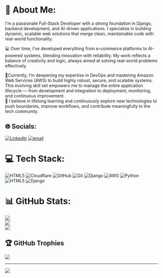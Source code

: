 # 💫 About Me:
I'm a passionate Full-Stack Developer with a strong foundation in Django, backend development, and AI-driven applications. I specialize in building dynamic, scalable web solutions that merge clean, maintainable code with real-world functionality.

💻 Over time, I’ve developed everything from e-commerce platforms to AI-powered systems, blending innovation with reliability. My work reflects a balance of creativity and logic, always aimed at solving real-world problems effectively.

🚀Currently, I’m deepening my expertise in DevOps and mastering Amazon Web Services (AWS) to build highly robust, secure, and scalable systems. This evolving skill set empowers me to manage the entire application lifecycle — from development and integration to deployment, monitoring, and continuous improvement.<br>
🌱 I believe in lifelong learning and continuously explore new technologies to push boundaries, improve workflows, and contribute meaningfully to the tech community.<br>


## 🌐 Socials:
[![LinkedIn](https://img.shields.io/badge/LinkedIn-%230077B5.svg?logo=linkedin&logoColor=white)](https://linkedin.com/in/https://www.linkedin.com/in/hariom-kabra-7b4a6122a/) [![email](https://img.shields.io/badge/Email-D14836?logo=gmail&logoColor=white)](mailto:kabrahariom07@gmail.com) 

# 💻 Tech Stack:
![HTML5](https://img.shields.io/badge/html5-%23E34F26.svg?style=for-the-badge&logo=html5&logoColor=white) ![Cloudflare](https://img.shields.io/badge/Cloudflare-F38020?style=for-the-badge&logo=Cloudflare&logoColor=white) ![GitHub](https://img.shields.io/badge/github-%23121011.svg?style=for-the-badge&logo=github&logoColor=white) ![Git](https://img.shields.io/badge/git-%23F05033.svg?style=for-the-badge&logo=git&logoColor=white) ![Django](https://img.shields.io/badge/django-%23092E20.svg?style=for-the-badge&logo=django&logoColor=white) ![AWS](https://img.shields.io/badge/AWS-%23FF9900.svg?style=for-the-badge&logo=amazon-aws&logoColor=white) ![Python](https://img.shields.io/badge/python-3670A0?style=for-the-badge&logo=python&logoColor=ffdd54) ![HTML5](https://img.shields.io/badge/html5-%23E34F26.svg?style=for-the-badge&logo=html5&logoColor=white) ![Django](https://img.shields.io/badge/django-%23092E20.svg?style=for-the-badge&logo=django&logoColor=white)
# 📊 GitHub Stats:
![](https://github-readme-stats.vercel.app/api?username=Hariomkabra&theme=dark&hide_border=false&include_all_commits=true&count_private=true)<br/>
![](https://nirzak-streak-stats.vercel.app/?user=Hariomkabra&theme=dark&hide_border=false)<br/>
![](https://github-readme-stats.vercel.app/api/top-langs/?username=Hariomkabra&theme=dark&hide_border=false&include_all_commits=true&count_private=true&layout=compact)

## 🏆 GitHub Trophies
![](https://github-profile-trophy.vercel.app/?username=Hariomkabra&theme=dark&no-frame=true&no-bg=false&margin-w=4)

---
[![](https://visitcount.itsvg.in/api?id=Hariomkabra&icon=0&color=0)](https://visitcount.itsvg.in)

<!-- Proudly created with GPRM ( https://gprm.itsvg.in ) -->
